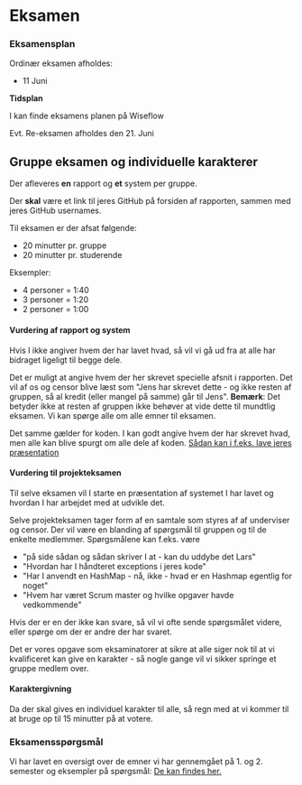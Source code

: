 # Eksamen

### Eksamensplan

Ordinær eksamen afholdes:

- 11 Juni

**Tidsplan** 

I kan finde eksamens planen på Wiseflow

Evt. Re-eksamen afholdes den 21. Juni


## Gruppe eksamen og individuelle karakterer
Der afleveres **en** rapport og **et** system per gruppe.

Der **skal** være et link til jeres GitHub på forsiden af rapporten, sammen med jeres GitHub usernames.

Til eksamen er der afsat følgende:

- 20 minutter pr. gruppe
- 20 minutter pr. studerende

Eksempler:

- 4 personer = 1:40
- 3 personer = 1:20
- 2 personer = 1:00

#### Vurdering af rapport og system
Hvis I ikke angiver hvem der har lavet hvad, så vil vi gå ud fra at alle har bidraget ligeligt til begge dele.

Det er muligt at angive hvem der her skrevet specielle afsnit i rapporten. Det vil af os og censor blive læst som "Jens har skrevet dette - og ikke resten af gruppen, så al kredit (eller mangel på samme) går til Jens". **Bemærk**: Det betyder ikke at resten af gruppen ikke behøver at vide dette til mundtlig eksamen. Vi kan spørge alle om alle emner til eksamen.

Det samme gælder for koden. I kan godt angive hvem der har skrevet hvad, men alle kan blive spurgt om alle dele af koden.
[Sådan kan i f.eks. lave jeres præsentation](presentation.JPG)


#### Vurdering til projekteksamen
Til selve eksamen vil I starte en præsentation af systemet I har lavet og hvordan I har arbejdet med at udvikle det. 

Selve projekteksamen tager form af en samtale som styres af af underviser og censor. Der vil være en blanding af spørgsmål til gruppen og til de enkelte medlemmer. Spørgsmålene kan f.eks. være

* "på side sådan og sådan skriver I at - kan du uddybe det Lars"
* "Hvordan har I håndteret exceptions i jeres kode"
* "Har I anvendt en HashMap - nå, ikke - hvad er en Hashmap egentlig for noget"
* "Hvem har været Scrum master og hvilke opgaver havde vedkommende"

Hvis der er en der ikke kan svare, så vil vi ofte sende spørgsmålet videre, eller spørge om der er andre der har svaret.

Det er vores opgave som eksaminatorer at sikre at alle siger nok til at vi kvalificeret kan give en karakter - så nogle gange vil vi sikker springe et gruppe medlem over.

#### Karaktergivning
Da der skal gives en individuel karakter til alle, så regn med at vi kommer til at bruge op til 15 minutter på at votere.

### Eksamensspørgsmål
Vi har lavet en oversigt over de emner vi har gennemgået på 1. og 2. semester og eksempler på spørgsmål:
[De kan findes her.](https://docs.google.com/document/d/1aPp32s8guzBOctMIrwsad5LIb42A0rg8l-8m37pjTDA/edit?usp=sharing)
